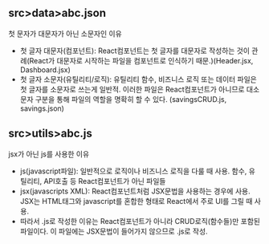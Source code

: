 ## src>data>abc.json
첫 문자가 대문자가 아닌 소문자인 이유
- 첫 글자 대문자(컴포넌트): React컴포넌트는 첫 글자를 대문자로 작성하는 것이 관례(React가 대문자로 시작하는 파일을 컴포넌트로 인식하기 때문.)(Header.jsx, Dashboard.jsx)
- 첫 글자 소문자(유틸리티/로직): 유틸리티 함수, 비즈니스 로직 또는 데이터 파일은 첫 글자를 소문자로 쓰는게 일반적. 이러한 파일은 React컴포넌트가 아니므로 대소문자 구분을 통해 파일의 역할을 명확히 할 수 있다. (savingsCRUD.js, savings.json)

## src>utils>abc.js
jsx가 아닌 js를 사용한 이유
- js(javascript파일): 일반적으로 로직이나 비즈니스 로직을 다룰 때 사용. 함수, 유틸리티, API호출 등 React컴포넌트가 아닌 파일들
- jsx(javascripts XML): React컴포넌트처럼 JSX문법을 사용하는 경우에 사용. JSX는 HTML태그와 javascript를 혼합한 형태로 React에서 주로 UI를 그릴 때 사용.
- 따라서 .js로 작성한 이유는 React컴포넌트가 아니라 CRUD로직(함수들)만 포함된 파일이다. 이 파일에는 JSX문법이 들어가지 않으므로 .js로 작성.
